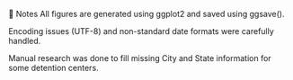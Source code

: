 📢 Notes
All figures are generated using ggplot2 and saved using ggsave().

Encoding issues (UTF-8) and non-standard date formats were carefully handled.

Manual research was done to fill missing City and State information for some detention centers.
